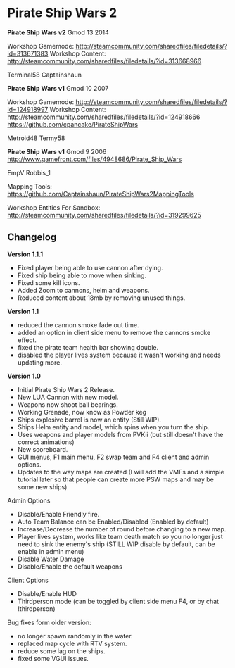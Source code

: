 Pirate Ship Wars 2
==================
**Pirate Ship Wars v2** Gmod 13 2014 

Workshop Gamemode: http://steamcommunity.com/sharedfiles/filedetails/?id=313671383
Workshop Content: http://steamcommunity.com/sharedfiles/filedetails/?id=313668966

Terminal58
Captainshaun

**Pirate Ship Wars v1** Gmod 10 2007 

Workshop Gamemode: http://steamcommunity.com/sharedfiles/filedetails/?id=124918997
Workshop Content: http://steamcommunity.com/sharedfiles/filedetails/?id=124918666
https://github.com/cpancake/PirateShipWars

Metroid48
Termy58

**Pirate Ship Wars v1** Gmod 9 2006 
http://www.gamefront.com/files/4948686/Pirate_Ship_Wars

EmpV
Robbis_1

Mapping Tools: https://github.com/Captainshaun/PirateShipWars2MappingTools

Workshop Entities For Sandbox: http://steamcommunity.com/sharedfiles/filedetails/?id=319299625

Changelog
---------
**Version 1.1.1**
 - Fixed player being able to use cannon after dying.
 - Fixed ship being able to move when sinking.
 - Fixed some kill icons.
 - Added Zoom to cannons, helm and weapons.
 - Reduced content about 18mb by removing unused things.
 
**Version 1.1**
 - reduced the cannon smoke fade out time.
 - added an option in client side menu to remove the cannons smoke effect.
 - fixed the pirate team health bar showing double.
 - disabled the player lives system because it wasn't working and needs updating more.
 
**Version 1.0**
 - Initial Pirate Ship Wars 2 Release.
 - New LUA Cannon with new model.
 - Weapons now shoot ball bearings. 
 - Working Grenade, now know as Powder keg 
 - Ships explosive barrel is now an entity (Still WIP).
 - Ships Helm entity and model, which spins when you turn the ship.
 - Uses weapons and player models from PVKii (but still doesn't have the correct animations) 
 - New scoreboard.
 - GUI menus, F1 main menu, F2 swap team and F4 client and admin options.
 - Updates to the way maps are created (I will add the VMFs and a simple tutorial later so that people can create more PSW maps and may be some new ships)

Admin Options
 - Disable/Enable Friendly fire.
 - Auto Team Balance can be Enabled/Disabled (Enabled by default)
 - Increase/Decrease the number of round before changing to a new map.
 - Player lives system, works like team death match so you no longer just need to sink the enemy's ship (STILL WIP disable by default, can be enable in admin menu)
 - Disable Water Damage
 - Disable/Enable the default weapons
  
Client Options
 - Disable/Enable HUD
 - Thirdperson mode (can be toggled by client side menu F4, or by chat !thirdperson)

Bug fixes form older version:
 - no longer spawn randomly in the water.
 - replaced map cycle with RTV system.
 - reduce some lag on the ships.
 - fixed some VGUI issues.

